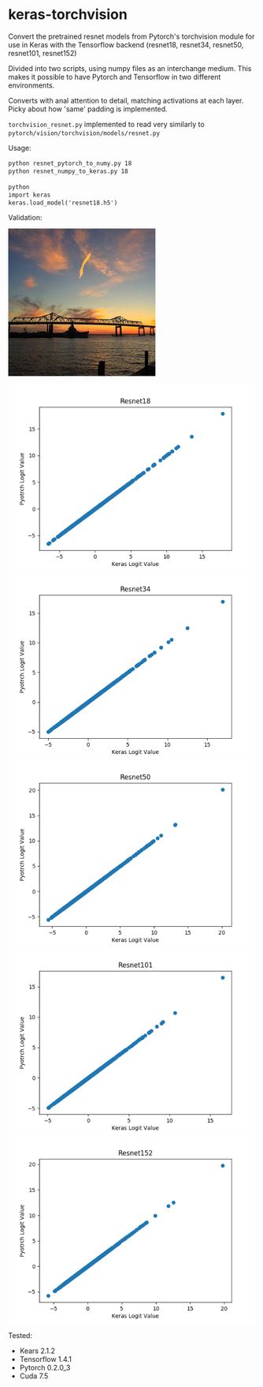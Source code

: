 # keras-torchvision

Convert the pretrained resnet models from Pytorch's torchvision module for use in Keras with the Tensorflow backend (resnet18, resnet34, resnet50, resnet101, resnet152)

Divided into two scripts, using numpy files as an interchange medium. This makes it possible to have Pytorch and Tensorflow in two different environments.

Converts with anal attention to detail, matching activations at each layer. Picky about how 'same' padding is implemented.

`torchvision_resnet.py` implemented to read very similarly to `pytorch/vision/torchvision/models/resnet.py`

Usage:

```
python resnet_pytorch_to_numy.py 18
python resnet_numpy_to_keras.py 18

python
import keras
keras.load_model('resnet18.h5')
```

Validation:

![Test Image](test_image.png)

![Resnet18](resnet18.png)
![Resnet34](resnet34.png)
![Resnet50](resnet50.png)
![Resnet101](resnet101.png)
![Resnet152](resnet152.png)


Tested:
- Kears 2.1.2
- Tensorflow 1.4.1
- Pytorch 0.2.0_3
- Cuda 7.5
